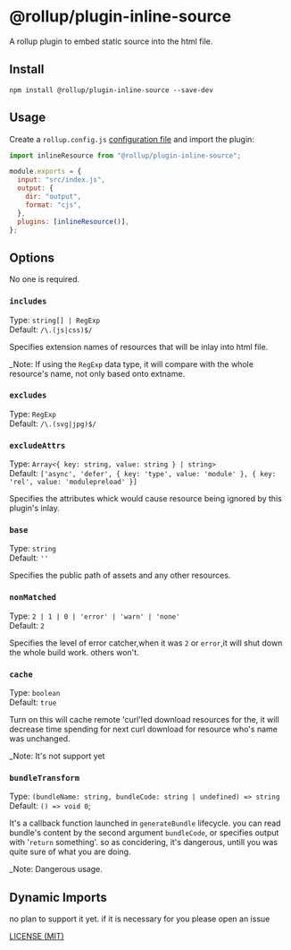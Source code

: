 # @rollup/plugin-inline-source

A rollup plugin to embed static source into the html file.

## Install

```console
npm install @rollup/plugin-inline-source --save-dev
```

## Usage

Create a `rollup.config.js` [configuration file](https://www.rollupjs.org/guide/en/#configuration-files) and import the plugin:

```js
import inlineResource from "@rollup/plugin-inline-source";

module.exports = {
  input: "src/index.js",
  output: {
    dir: "output",
    format: "cjs",
  },
  plugins: [inlineResource()],
};
```

## Options

No one is required.

### `includes`

Type: `string[] | RegExp`<br>
Default: `/\.(js|css)$/`

Specifies extension names of resources that will be inlay into html file.

\_Note: If using the `RegExp` data type, it will compare with the whole resource's name, not only based onto extname.

### `excludes`

Type: `RegExp`<br>
Default: `/\.(svg|jpg)$/`

### `excludeAttrs`

Type: `Array<{ key: string, value: string } | string>`<br>
Default: `['async', 'defer', { key: 'type', value: 'module' }, { key: 'rel', value: 'modulepreload' }]`

Specifies the attributes whick would cause resource being ignored by this plugin's inlay.

### `base`

Type: `string`<br>
Default: `''`

Specifies the public path of assets and any other resources.

### `nonMatched`

Type: `2 | 1 | 0 | 'error' | 'warn' | 'none'`<br>
Default: `2`

Specifies the level of error catcher,when it was `2` or `error`,it will shut down the whole build work. others won't.

### `cache`

Type: `boolean`<br>
Default: `true`

Turn on this will cache remote 'curl'led download resources for the, it will decrease time spending for next curl download for resource who's name was unchanged.

\_Note: It's not support yet

### `bundleTransform`


Type: `(bundleName: string, bundleCode: string | undefined) => string`<br>
Default: `() => void 0`;

It's a callback function launched in `generateBundle` lifecycle. you can read bundle's content by the second argument `bundleCode`, or specifies output with '`return` something'. so as concidering, it's dangerous, untill you was quite sure of what you are doing.

\_Note: Dangerous usage.


## Dynamic Imports

no plan to support it yet. if it is necessary for you please open an issue

[LICENSE (MIT)](/LICENSE)
